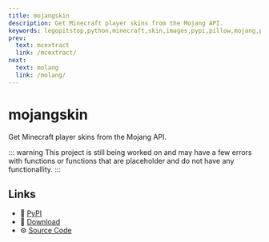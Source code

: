 ```yaml
---
title: mojangskin
description: Get Minecraft player skins from the Mojang API.
keywords: legopitstop,python,minecraft,skin,images,pypi,pillow,mojang,pythonpackage
prev:
  text: mcextract
  link: /mcextract/
next:
  text: molang
  link: /molang/
---
```


# mojangskin

Get Minecraft player skins from the Mojang API.

::: warning
This project is still being worked on and may have a few errors with functions or functions that are placeholder and do not have any functionallity.
:::

## Links

- :pie: [PyPI](https://pypi.org/project/mojangskin)
- :file_folder: [Download](https://github.com/legopitstop/mojangskin/releases)
- :gear: [Source Code](https://github.com/legopitstop/mojangskin)
